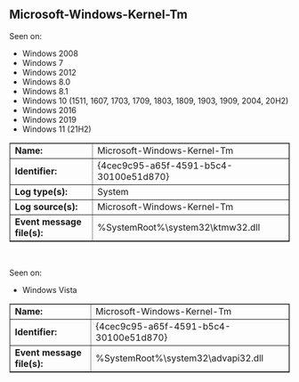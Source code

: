 ## Microsoft-Windows-Kernel-Tm

Seen on:
* Windows 2008
* Windows 7
* Windows 2012
* Windows 8.0
* Windows 8.1
* Windows 10 (1511, 1607, 1703, 1709, 1803, 1809, 1903, 1909, 2004, 20H2)
* Windows 2016
* Windows 2019
* Windows 11 (21H2)

<table border="1" class="docutils">
  <tbody>
    <tr>
      <td><b>Name:</b></td>
      <td>Microsoft-Windows-Kernel-Tm</td>
    </tr>
    <tr>
      <td><b>Identifier:</b></td>
      <td>{4cec9c95-a65f-4591-b5c4-30100e51d870}</td>
    </tr>
    <tr>
      <td><b>Log type(s):</b></td>
      <td>System</td>
    </tr>
    <tr>
      <td><b>Log source(s):</b></td>
      <td>Microsoft-Windows-Kernel-Tm</td>
    </tr>
    <tr>
      <td><b>Event message file(s):</b></td>
      <td>%SystemRoot%\system32\ktmw32.dll</td>
    </tr>
  </tbody>
</table>

&nbsp;

Seen on:
* Windows Vista

<table border="1" class="docutils">
  <tbody>
    <tr>
      <td><b>Name:</b></td>
      <td>Microsoft-Windows-Kernel-Tm</td>
    </tr>
    <tr>
      <td><b>Identifier:</b></td>
      <td>{4cec9c95-a65f-4591-b5c4-30100e51d870}</td>
    </tr>
    <tr>
      <td><b>Event message file(s):</b></td>
      <td>%SystemRoot%\system32\advapi32.dll</td>
    </tr>
  </tbody>
</table>

&nbsp;

